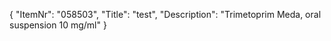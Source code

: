 {
  "ItemNr": "058503",
  "Title": "test",
  "Description": "Trimetoprim Meda, oral suspension 10 mg/ml"
}